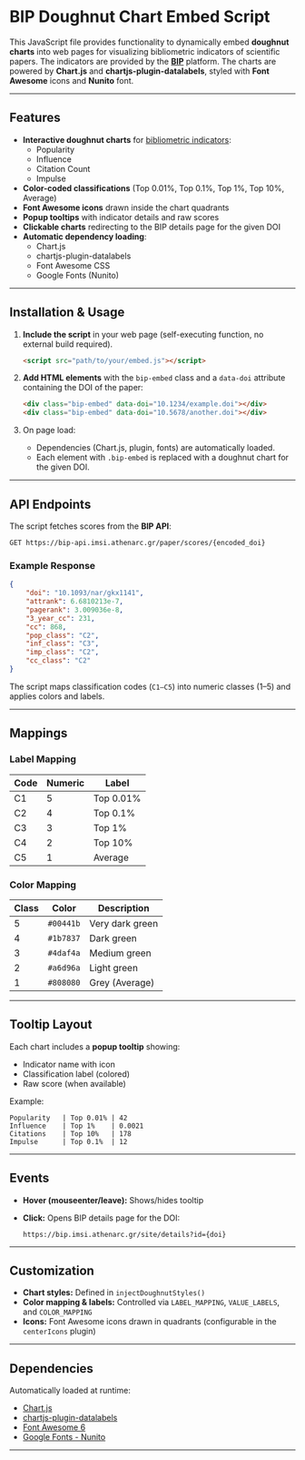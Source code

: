 # BIP Doughnut Chart Embed Script

This JavaScript file provides functionality to dynamically embed **doughnut charts** into web pages for visualizing bibliometric indicators of scientific papers. The indicators are provided by the **[BIP](https://bip.imsi.athenarc.gr/search)** platform. 
The charts are powered by **Chart.js** and **chartjs-plugin-datalabels**, styled with **Font Awesome** icons and **Nunito** font.

---

## Features

- **Interactive doughnut charts** for [bibliometric indicators](https://bip.imsi.athenarc.gr/site/indicators):
  - Popularity
  - Influence
  - Citation Count
  - Impulse
- **Color-coded classifications** (Top 0.01%, Top 0.1%, Top 1%, Top 10%, Average)
- **Font Awesome icons** drawn inside the chart quadrants
- **Popup tooltips** with indicator details and raw scores
- **Clickable charts** redirecting to the BIP details page for the given DOI
- **Automatic dependency loading**:
  - Chart.js
  - chartjs-plugin-datalabels
  - Font Awesome CSS
  - Google Fonts (Nunito)

---

## Installation & Usage

1. **Include the script** in your web page (self-executing function, no external build required).
   ```html
   <script src="path/to/your/embed.js"></script>
   ```

2. **Add HTML elements** with the `bip-embed` class and a `data-doi` attribute containing the DOI of the paper:
   ```html
   <div class="bip-embed" data-doi="10.1234/example.doi"></div>
   <div class="bip-embed" data-doi="10.5678/another.doi"></div>
   ```

3. On page load:
   - Dependencies (Chart.js, plugin, fonts) are automatically loaded.
   - Each element with `.bip-embed` is replaced with a doughnut chart for the given DOI.

---

## API Endpoints

The script fetches scores from the **BIP API**:

```
GET https://bip-api.imsi.athenarc.gr/paper/scores/{encoded_doi}
```

### Example Response
```json
{
	"doi": "10.1093/nar/gkx1141",
	"attrank": 6.6810213e-7,
	"pagerank": 3.009036e-8,
	"3_year_cc": 231,
	"cc": 868,
	"pop_class": "C2",
	"inf_class": "C3",
	"imp_class": "C2",
	"cc_class": "C2"
}
```

The script maps classification codes (`C1–C5`) into numeric classes (1–5) and applies colors and labels.

---

## Mappings

### Label Mapping
| Code | Numeric | Label       |
|------|---------|-------------|
| C1   | 5       | Top 0.01%   |
| C2   | 4       | Top 0.1%    |
| C3   | 3       | Top 1%      |
| C4   | 2       | Top 10%     |
| C5   | 1       | Average     |

### Color Mapping
| Class | Color     | Description   |
|-------|-----------|---------------|
| 5     | `#00441b` | Very dark green |
| 4     | `#1b7837` | Dark green    |
| 3     | `#4daf4a` | Medium green  |
| 2     | `#a6d96a` | Light green   |
| 1     | `#808080` | Grey (Average) |

---

## Tooltip Layout

Each chart includes a **popup tooltip** showing:

- Indicator name with icon
- Classification label (colored)
- Raw score (when available)

Example:
```
Popularity   | Top 0.01% | 42
Influence    | Top 1%    | 0.0021
Citations    | Top 10%   | 178
Impulse      | Top 0.1%  | 12
```

---

## Events

- **Hover (mouseenter/leave):** Shows/hides tooltip
- **Click:** Opens BIP details page for the DOI:

  ```
  https://bip.imsi.athenarc.gr/site/details?id={doi}
  ```

---

## Customization

- **Chart styles:** Defined in `injectDoughnutStyles()`
- **Color mapping & labels:** Controlled via `LABEL_MAPPING`, `VALUE_LABELS`, and `COLOR_MAPPING`
- **Icons:** Font Awesome icons drawn in quadrants (configurable in the `centerIcons` plugin)

---

## Dependencies

Automatically loaded at runtime:

- [Chart.js](https://www.chartjs.org/)
- [chartjs-plugin-datalabels](https://chartjs-plugin-datalabels.netlify.app/)
- [Font Awesome 6](https://fontawesome.com/)
- [Google Fonts - Nunito](https://fonts.google.com/specimen/Nunito)

---